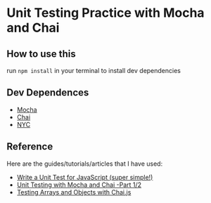# Unit Testing Practice with Mocha and Chai

## How to use this

run ```npm install``` in your terminal to install dev dependencies

## Dev Dependences
* [Mocha](https://mochajs.org/)
* [Chai](https://www.chaijs.com/)
* [NYC](https://istanbul.js.org/)

## Reference
Here are the guides/tutorials/articles that I have used:

* [Write a Unit Test for JavaScript (super simple!)](https://www.youtube.com/watch?v=k4GFqgBR2qc)
* [Unit Testing with Mocha and Chai -Part 1/2](https://youtu.be/Rumf96j0cR0)
* [Testing Arrays and Objects with Chai.js](https://medium.com/building-ibotta/testing-arrays-and-objects-with-chai-js-4b372310fe6d)
